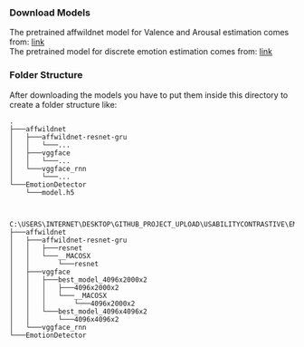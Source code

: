 ### Download Models

The pretrained affwildnet model for Valence and Arousal estimation comes from: [link](https://github.com/dkollias/Aff-Wild-models) <br>
The pretrained model for discrete emotion estimation comes from: [link](https://github.com/atulapra/Emotion-detection) <br>



### Folder Structure

After downloading the models you have to put them inside this directory to create a folder structure like:

    .
    ├───affwildnet
    │   ├───affwildnet-resnet-gru
    │   │   └───...
    │   ├───vggface
    │   │   └───...
    │   └───vggface_rnn
    │       └───...
    └───EmotionDetector
        └───model.h5
    
    
    
    C:\USERS\INTERNET\DESKTOP\GITHUB_PROJECT_UPLOAD\USABILITYCONTRASTIVE\EMOTIONIDENTITYEXTRACTOR\RES\MODELS
    ├───affwildnet
    │   ├───affwildnet-resnet-gru
    │   │   ├───resnet
    │   │   └───__MACOSX
    │   │       └───resnet
    │   ├───vggface
    │   │   ├───best_model_4096x2000x2
    │   │   │   ├───4096x2000x2
    │   │   │   └───__MACOSX
    │   │   │       └───4096x2000x2
    │   │   └───best_model_4096x4096x2
    │   │       └───4096x4096x2
    │   └───vggface_rnn
    └───EmotionDetector
